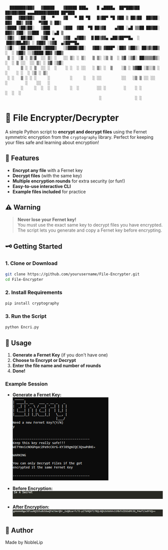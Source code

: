 ```
  ███████▓██▓   ▓█████    ▓█████ ███▄    █ ▄████▄  ██▀███▓██   ██▓██▓███ ▄▄▄█████▓█████ ██▀███  
▓██   ▓██▓██▒   ▓█   ▀    ▓█   ▀ ██ ▀█   █▒██▀ ▀█ ▓██ ▒ ██▒██  ██▓██░  ██▓  ██▒ ▓▓█   ▀▓██ ▒ ██▒
▒████ ▒██▒██░   ▒███      ▒███  ▓██  ▀█ ██▒▓█    ▄▓██ ░▄█ ▒▒██ ██▓██░ ██▓▒ ▓██░ ▒▒███  ▓██ ░▄█ ▒
░▓█▒  ░██▒██░   ▒▓█  ▄    ▒▓█  ▄▓██▒  ▐▌██▒▓▓▄ ▄██▒██▀▀█▄  ░ ▐██▓▒██▄█▓▒ ░ ▓██▓ ░▒▓█  ▄▒██▀▀█▄  
░▒█░  ░██░██████░▒████▒   ░▒████▒██░   ▓██▒ ▓███▀ ░██▓ ▒██▒░ ██▒▓▒██▒ ░  ░ ▒██▒ ░░▒████░██▓ ▒██▒
 ▒ ░  ░▓ ░ ▒░▓  ░░ ▒░ ░   ░░ ▒░ ░ ▒░   ▒ ▒░ ░▒ ▒  ░ ▒▓ ░▒▓░ ██▒▒▒▒▓▒░ ░  ░ ▒ ░░  ░░ ▒░ ░ ▒▓ ░▒▓░
 ░     ▒ ░ ░ ▒  ░░ ░  ░    ░ ░  ░ ░░   ░ ▒░ ░  ▒    ░▒ ░ ▒▓██ ░▒░░▒ ░        ░    ░ ░  ░ ░▒ ░ ▒░
 ░ ░   ▒ ░ ░ ░     ░         ░     ░   ░ ░░         ░░   ░▒ ▒ ░░ ░░        ░        ░    ░░   ░ 
       ░     ░  ░  ░  ░      ░  ░        ░░ ░        ░    ░ ░                       ░  ░  ░     
                                          ░               ░ ░                                   
```

# 🔐 File Encrypter/Decrypter

A simple Python script to **encrypt and decrypt files** using the Fernet symmetric encryption from the `cryptography` library. Perfect for keeping your files safe and learning about encryption!


## 🚀 Features

- **Encrypt any file** with a Fernet key
- **Decrypt files** (with the same key)
- **Multiple encryption rounds** for extra security (or fun!)
- **Easy-to-use interactive CLI**
- **Example files included** for practice


## ⚠️ Warning

> **Never lose your Fernet key!**  
> You must use the exact same key to decrypt files you have encrypted.  
> The script lets you generate and copy a Fernet key before encrypting.


## 🗝️ Getting Started

### 1. Clone or Download

```sh
git clone https://github.com/yourusername/File-Encrypter.git
cd File-Encrypter
```

### 2. Install Requirements

```sh
pip install cryptography
```

### 3. Run the Script

```sh
python Encri.py
```

## 📝 Usage

1. **Generate a Fernet Key** (if you don't have one)
2. **Choose to Encrypt or Decrypt**
3. **Enter the file name and number of rounds**
4. **Done!**

### Example Session

- **Generate a Fernet Key:**  
  ![Fernet](Img/fernet.PNG)

- **Before Encryption:**  
  ![Before](Img/Before.PNG)

- **After Encryption:**  
  ![After](Img/After.PNG)


## 🤖 Author

Made by NobleLip



